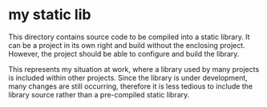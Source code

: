 my static lib
=============

This directory contains source code to be compiled into a static library.
It can be a project in its own right and build without the enclosing 
project. However, the project should be able to configure and build the
library.

This represents my situation at work, where a library used by
many projects is included within other projects. Since the library is
under development, many changes are still occurring, therefore it is 
less tedious to include the library source rather than a pre-compiled
static library.